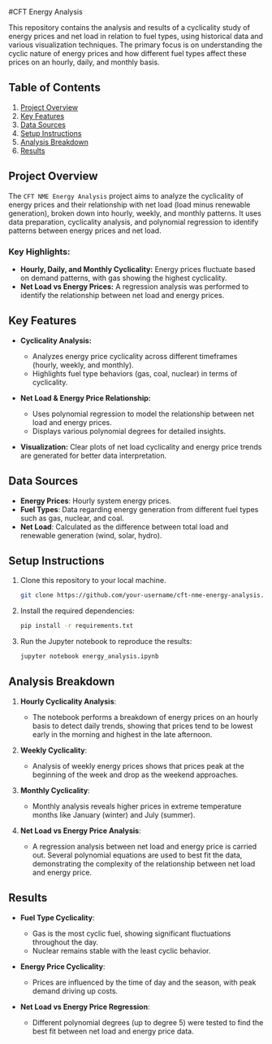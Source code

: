 
#CFT Energy Analysis

This repository contains the analysis and results of a cyclicality study of energy prices and net load in relation to fuel types, using historical data and various visualization techniques. The primary focus is on understanding the cyclic nature of energy prices and how different fuel types affect these prices on an hourly, daily, and monthly basis.

## Table of Contents
1. [Project Overview](#project-overview)
2. [Key Features](#key-features)
3. [Data Sources](#data-sources)
4. [Setup Instructions](#setup-instructions)
5. [Analysis Breakdown](#analysis-breakdown)
6. [Results](#results)

## Project Overview
The `CFT NME Energy Analysis` project aims to analyze the cyclicality of energy prices and their relationship with net load (load minus renewable generation), broken down into hourly, weekly, and monthly patterns. It uses data preparation, cyclicality analysis, and polynomial regression to identify patterns between energy prices and net load.

### Key Highlights:
- **Hourly, Daily, and Monthly Cyclicality:** Energy prices fluctuate based on demand patterns, with gas showing the highest cyclicality.
- **Net Load vs Energy Prices:** A regression analysis was performed to identify the relationship between net load and energy prices.
  
## Key Features
- **Cyclicality Analysis:** 
  - Analyzes energy price cyclicality across different timeframes (hourly, weekly, and monthly).
  - Highlights fuel type behaviors (gas, coal, nuclear) in terms of cyclicality.
  
- **Net Load & Energy Price Relationship:**
  - Uses polynomial regression to model the relationship between net load and energy prices.
  - Displays various polynomial degrees for detailed insights.

- **Visualization:** Clear plots of net load cyclicality and energy price trends are generated for better data interpretation.

## Data Sources
- **Energy Prices**: Hourly system energy prices.
- **Fuel Types**: Data regarding energy generation from different fuel types such as gas, nuclear, and coal.
- **Net Load**: Calculated as the difference between total load and renewable generation (wind, solar, hydro).

## Setup Instructions
1. Clone this repository to your local machine.
   ```bash
   git clone https://github.com/your-username/cft-nme-energy-analysis.git
   ```
2. Install the required dependencies:
   ```bash
   pip install -r requirements.txt
   ```
3. Run the Jupyter notebook to reproduce the results:
   ```bash
   jupyter notebook energy_analysis.ipynb
   ```

## Analysis Breakdown
1. **Hourly Cyclicality Analysis**: 
   - The notebook performs a breakdown of energy prices on an hourly basis to detect daily trends, showing that prices tend to be lowest early in the morning and highest in the late afternoon.

2. **Weekly Cyclicality**:
   - Analysis of weekly energy prices shows that prices peak at the beginning of the week and drop as the weekend approaches.

3. **Monthly Cyclicality**:
   - Monthly analysis reveals higher prices in extreme temperature months like January (winter) and July (summer).

4. **Net Load vs Energy Price Analysis**:
   - A regression analysis between net load and energy price is carried out. Several polynomial equations are used to best fit the data, demonstrating the complexity of the relationship between net load and energy price.

## Results
- **Fuel Type Cyclicality**: 
  - Gas is the most cyclic fuel, showing significant fluctuations throughout the day.
  - Nuclear remains stable with the least cyclic behavior.

- **Energy Price Cyclicality**: 
  - Prices are influenced by the time of day and the season, with peak demand driving up costs.
  
- **Net Load vs Energy Price Regression**: 
  - Different polynomial degrees (up to degree 5) were tested to find the best fit between net load and energy price data.
